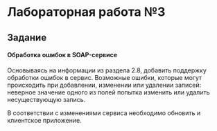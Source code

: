 # Лабораторная работа №3

## Задание 

#### **Обработка ошибок в SOAP-сервисе** 

Основываясь на информации из раздела 2.8, добавить поддержку обработки ошибок в сервис. Возможные ошибки, которые могут происходить при добавлении, изменении или удалении записей: неверное значение одного из полей попытка изменить или удалить несуществующую запись.

В соответствии с изменениями сервиса необходимо обновить и клиентское приложение.

